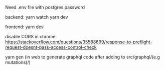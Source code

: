 Need .env file with postgres password

backend:
yarn watch
yarn dev

frontend:
yarn dev

disable CORS in chrome: https://stackoverflow.com/questions/35588699/response-to-preflight-request-doesnt-pass-access-control-check

yarn gen (in web to generate graphql code after adding to src/graphql/(e.g mutations)/)
